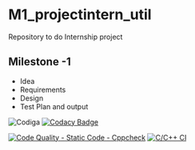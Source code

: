 # M1_projectintern_util
Repository to do Internship project 
## Milestone -1
* Idea
* Requirements
* Design
* Test Plan and output

![Codiga](https://api.codiga.io/project/31089/score/svg)
[![Codacy Badge](https://app.codacy.com/project/badge/Grade/6cf2ad37fffc462b8c0a4b49814c23cd)](https://www.codacy.com/gh/NEMALIMAHESH/M1_projectgoal_ATM/dashboard?utm_source=github.com&amp;utm_medium=referral&amp;utm_content=NEMALIMAHESH/M1_projectgoal_ATM&amp;utm_campaign=Badge_Grade)

[![Code Quality - Static Code - Cppcheck](https://github.com/NEMALIMAHESH/M1_projectgoal_ATM/actions/workflows/cppcheck.yml/badge.svg)](https://github.com/NEMALIMAHESH/M1_projectgoal_ATM/actions/workflows/cppcheck.yml)
[![C/C++ CI](https://github.com/NEMALIMAHESH/M1_projectgoal_ATM/actions/workflows/c_build.yml/badge.svg)](https://github.com/NEMALIMAHESH/M1_projectgoal_ATM/actions/workflows/c_build.yml)
